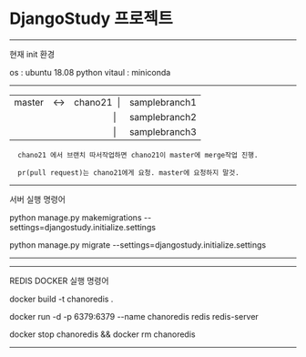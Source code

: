 # DjangoStudy 프로젝트

----------

현재 init 환경

os : ubuntu 18.08
python vitaul : miniconda 

----------
<table>
<tr>
<td>master</td><td><-></td><td>chano21&nbsp;&nbsp;|</td><td>samplebranch1</td>
<tr>
<td></td><td></td><td>&nbsp;&nbsp;&nbsp;&nbsp;&nbsp;&nbsp;&nbsp;&nbsp;&nbsp;&nbsp;&nbsp;&nbsp;&nbsp;&nbsp;&nbsp;&nbsp;|</td><td>samplebranch2</td>
</tr>
<tr>
<td></td><td></td><td>&nbsp;&nbsp;&nbsp;&nbsp;&nbsp;&nbsp;&nbsp;&nbsp;&nbsp;&nbsp;&nbsp;&nbsp;&nbsp;&nbsp;&nbsp;&nbsp;|</td><td>samplebranch3</td>
</tr>
</tr>
</table>

      chano21 에서 브랜치 따서작업하면 chano21이 master에 merge작업 진행.
      
      pr(pull request)는 chano21에게 요청. master에 요청하지 말것.
      
----------

서버 실행 명령어

python manage.py makemigrations --settings=djangostudy.initialize.settings

python manage.py migrate --settings=djangostudy.initialize.settings

-------------

----------

REDIS DOCKER 실행 명령어

<!-- docker run -p 6379:6379 -v D:\djangostudy\DjangoStudy\redis.conf:/usr/local/etc/redis --name myredis redis redis-server -->

docker build -t chanoredis .

docker run -d -p 6379:6379 --name chanoredis redis redis-server


docker stop chanoredis && docker rm chanoredis

-------------




